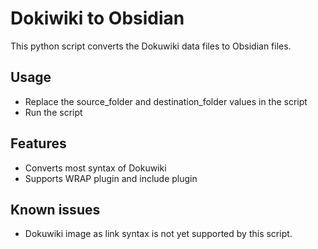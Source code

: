 # Dokiwiki to Obsidian

This python script converts the Dokuwiki data files to Obsidian files.

## Usage
- Replace the source_folder and destination_folder values in the script
- Run the script

## Features
- Converts most syntax of Dokuwiki
- Supports WRAP plugin and include plugin

## Known issues
- Dokuwiki image as link syntax is not yet supported by this script.